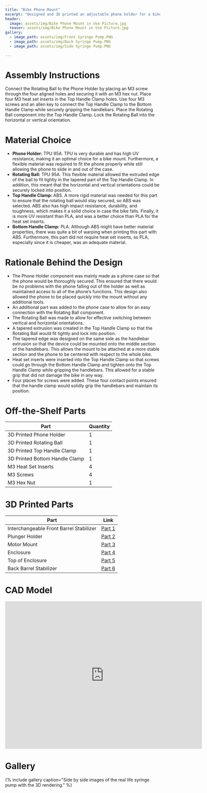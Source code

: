```yaml
---
title: "Bike Phone Mount"
excerpt: "Designed and 3D printed an adjustable phone holder for a bike."
header:
  image: assets/img/Bike Phone Mount in Use Picture.jpg
  teaser: assets/img/Bike Phone Mount in Use Picture.jpg
gallery:
  - image_path: assets/img/Front Syringe Pump.PNG
  - image_path: assets/img/Back Syringe Pump.PNG
  - image_path: assets/img/Side Syringe Pump.PNG
   
---
```


# Assembly Instructions

Connect the Rotating Ball to the Phone Holder by placing an M3 screw through the four aligned holes and securing it with an M3 hex nut. Place four M3 heat set inserts in the Top Handle Clamp holes. Use four M3 screws and an allen key to connect the Top Handle Clamp to the Bottom Handle Clamp while securely gripping the handlebars. Place the Rotating Ball component into the Top Handle Clamp. Lock the Rotating Ball into the horizontal or vertical orientation.

# Material Choice

* **Phone Holder:** TPU 95A. TPU is very durable and has high UV resistance, making it an optimal choice for a bike mount. Furthermore, a flexible material was required to fit the phone properly while still allowing the phone to slide in and out of the case.
* **Rotating Ball:** TPU 95A. This flexible material allowed the extruded edge of the ball to fit tightly in the tapered part of the Top Handle Clamp. In addition, this meant that the horizontal and vertical orientations could be securely locked into position.
* **Top Handle Clamp:** ABS. A more rigid material was needed for this part to ensure that the rotating ball would stay secured, so ABS was selected. ABS also has high impact resistance, durability, and toughness, which makes it a solid choice in case the bike falls. Finally, it is more UV resistant than PLA, and was a better choice than PLA for the heat set inserts.
* **Bottom Handle Clamp:** PLA. Although ABS might have better material properties, there was quite a bit of warping when printing this part with ABS. Furthermore, this part did not require heat set inserts, so PLA, especially since it is cheaper, was an adequate material. 

# Rationale Behind the Design

* The Phone Holder component was mainly made as a phone case so that the phone would be thoroughly secured. This ensured that there would be no problems with the phone falling out of the holder as well as maintained access to all of the phone’s functions. This design also allowed the phone to be placed quickly into the mount without any additional tools.
* An additional part was added to the phone case to allow for an easy connection with the Rotating Ball component.
* The Rotating Ball was made to allow for effective switching between vertical and horizontal orientations.
* A tapered extrusion was created in the Top Handle Clamp so that the Rotating Ball would fit tightly and lock into position.
* The tapered edge was designed on the same side as the handlebar extrusion so that the device could be mounted onto the middle section of the handlebars. This allows the mount to be attached at a more stable section and the phone to be centered with respect to the whole bike.
* Heat set inserts were inserted into the Top Handle Clamp so that screws could go through the Bottom Handle Clamp and tighten onto the Top Handle Clamp while gripping the handlebars. This allowed for a stable grip that did not damage the bike in any way.
* Four places for screws were added. These four contact points ensured that the handle clamp would solidly grip the handlebars and maintain its position.

# Off-the-Shelf Parts

| Part | Quantity |
| ---- | -------- |
| 3D Printed Phone Holder | 1 |
| 3D Printed Rotating Ball | 1 |
| 3D Printed Top Handle Clamp | 1 |
| 3D Printed Bottom Handle Clamp | 1 |
| M3 Heat Set Inserts | 4 | 
| M3 Screws | 4 |
| M3 Hex Nut | 1 |

# 3D Printed Parts

| Part | Link |
| ---- | ---- |
| Interchangeable Front Barrel Stabilizer | [Part 1](https://a360.co/3R3PZmG) |
| Plunger Holder | [Part 2](https://a360.co/3Evrrvn) |
| Motor Mount | [Part 3](https://a360.co/3LdhPcf) |
| Enclosure | [Part 4](https://a360.co/3LdHh1s) |
| Top of Enclosure | [Part 5](https://a360.co/4816DJH) |
| Back Barrel Stabilizer | [Part 6](https://a360.co/480DwpU) |

# CAD Model
<iframe src="https://vanderbilt643.autodesk360.com/shares/public/SH512d4QTec90decfa6e4170c9d49adfce7c?mode=embed" width="640" height="480" allowfullscreen="true" webkitallowfullscreen="true" mozallowfullscreen="true"  frameborder="0"></iframe>


# Gallery
{% include gallery caption="Side by side images of the real life syringe pump with the 3D rendering." %}
